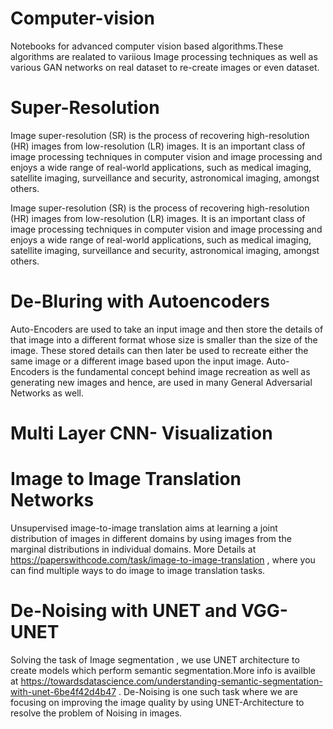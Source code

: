 # Computer-vision
Notebooks for advanced computer vision based algorithms.These algorithms are realated to variious Image processing techniques as well as various GAN networks on real dataset to re-create images or even dataset.
# Super-Resolution
Image super-resolution (SR) is the process of recovering high-resolution (HR) images from low-resolution (LR) images. It is an important class of image processing techniques in computer vision and image processing and enjoys a wide range of real-world applications, such as medical imaging, satellite imaging, surveillance and security, astronomical imaging, amongst others.

Image super-resolution (SR) is the process of recovering high-resolution (HR) images from low-resolution (LR) images. It is an important class of image processing techniques in computer vision and image processing and enjoys a wide range of real-world applications, such as medical imaging, satellite imaging, surveillance and security, astronomical imaging, amongst others.

# De-Bluring with Autoencoders 
Auto-Encoders are used to take an input image and then store the details of that image into a different format whose size is smaller than the size of the image. These stored details can then later be used to recreate either the same image or a different image based upon the input image. Auto-Encoders is the fundamental concept behind image recreation as well as generating new images and hence, are used in many General Adversarial Networks as well.

# Multi Layer CNN- Visualization

# Image to Image Translation Networks
Unsupervised image-to-image translation aims at learning a joint distribution of images in different domains by using images from the marginal distributions in individual domains. More Details at 
https://paperswithcode.com/task/image-to-image-translation , where you can find multiple ways to do image to image translation tasks.


# De-Noising with UNET and VGG-UNET  
Solving the task of Image segmentation , we use UNET architecture to create models which perform semantic segmentation.More info is availble at https://towardsdatascience.com/understanding-semantic-segmentation-with-unet-6be4f42d4b47 . De-Noising is one such task where we are focusing on improving the image quality by using UNET-Architecture to resolve the problem of Noising in images.


